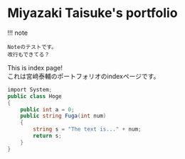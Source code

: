 # Miyazaki Taisuke's portfolio

!!! note

    Noteのテストです。  
    改行もできてる？


This is index page!  
これは宮﨑泰輔のポートフォリオのindexページです。

```csharp title="Test.cs"
import System;
public class Hoge
{
    public int a = 0;
    public string Fuga(int num)
    {
        string s = "The text is..." + num;
        return s; 
    }
}
```
